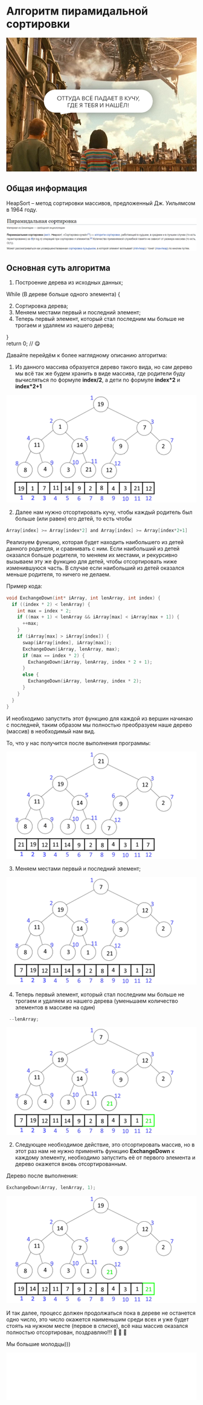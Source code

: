 # Алгоритм пирамидальной сортировки

<p align="center">
<img src="images/Мем.png" alt="Мемы это крута" title="Мемы это крута">
</p>

## Общая информация

HeapSort – метод сортировки массивов, предложенный Дж. Уильямсом в 1964 году. 
<p align="center">
<img src="images/Вики.png" alt="Вики" title="Вики">
</p>

## Основная суть алгоритма

1. Построение дерева из исходных данных;

While (В дереве больше одного элемента) {

2.  Сортировка дерева;
3.  Меняем местами первый и последний элемент;
4.  Теперь первый элемент, который стал последним мы больше не трогаем и удаляем из нашего дерева;

}                                               
return 0;   //  😋

Давайте перейдём к более наглядному описанию алгоритма:
1)	Из данного массива образуется дерево такого вида, но сам дерево мы всё так же будем хранить в виде массива, где родители буду вычисляться по формуле **index/2**, а дети по формуле **index*2** и **index*2+1**
<p align="center">
<img src="images/Началный.png" alt="Начальное дерево" title="Начальное дерево">
</p>
 
2)	Далее нам нужно отсортировать кучу, чтобы каждый родитель был больше (или равен) его детей, то есть чтобы
```c
Array[index] >= Array[index*2] and Array[index] >= Array[index*2+1]
```
Реализуем функцию, которая будет находить наибольшего из детей данного родителя, и сравнивать с ним. Если наибольший из детей оказался больше родителя, то меняем их местами, и рекурсивно вызываем эту же функцию для детей, чтобы отсортировать ниже изменившуюся часть. В случае если наибольший из детей оказался меньше родителя, то ничего не делаем.       

Пример кода:
  ```c
  void ExchangeDown(int* iArray, int lenArray, int index) {
    if ((index * 2) < lenArray) {
      int max = index * 2;
      if ((max + 1) < lenArray && iArray[max] < iArray[max + 1]) {
        ++max;
      }
      if (iArray[max] > iArray[index]) {
        swap(iArray[index], iArray[max]);
        ExchangeDown(iArray, lenArray, max);
        if (max == index * 2) {
          ExchangeDown(iArray, lenArray, index * 2 + 1);
        }
        else {
          ExchangeDown(iArray, lenArray, index * 2);
        }
      }
    }
  }
  ```
И необходимо запустить этот функцию для каждой из вершин начинаю с последней, таким образом мы полностью преобразуем наше дерево (массив) в необходимый нам вид.              

То, что у нас получится после выполнения программы:

<p align="center">
<img src="images/После сортировки.png" alt="После сортировки" title="После сортировки">
</p>
 
3)	Меняем местами первый и последний элемент;
 
<p align="center">
<img src="images/После обмена.png" alt="После обмена" title="После обмена">
</p>
 
4)	Теперь первый элемент, который стал последним мы больше не трогаем и удаляем из нашего дерева (уменьшаем количество элементов в массиве на один)
```c
 --lenArray;
```
<p align="center">
<img src="images/После первого правильного числа.png" alt="После первого правильного числа" title="После первого правильного числа">
</p>

2) Следующее необходимое действие, это отсортировать массив, но в этот раз нам не нужно применять функцию **ExchangeDown** к каждому элементу, необходимо запустить её от первого элемента и дерево окажется вновь отсортированным.

Дерево после выполнения:
```c
ExchangeDown(Array, lenArray, 1);
```
<p align="center">
<img src="images/После одного раза ExchangeDown.png" alt="После одного раза ExchangeDown" title="После одного раза ExchangeDown">
</p>

И так далее, процесс должен продолжаться пока в дереве не останется одно число, это число окажется наименьшим среди всех и уже будет стоять на нужном месте (первое в списке), всё наш массив оказался полностью отсортирован, поздравляю!!! 🎉 🎉 🎉

Мы большие молодцы)))

[![IMAGE ALT TEXT HERE](images/Пусто.png)](https://www.youtube.com/watch?v=hQYhdHjP-gM)


